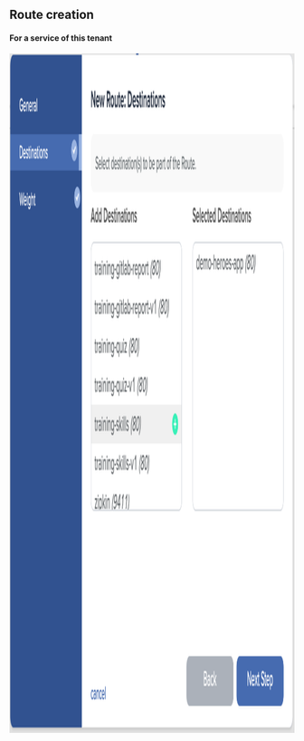 ## Route creation
#### For a service of this tenant
<img src="lib/images/route-svc.png" style="height:30vh"/>